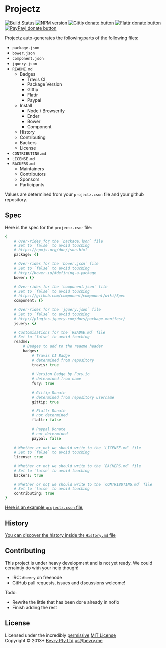 # Projectz

[![Build Status](https://secure.travis-ci.org/bevry/projectz.png?branch=master)](http://travis-ci.org/bevry/projectz "Check this project's build status on TravisCI")
[![NPM version](https://badge.fury.io/js/projectz.png)](https://npmjs.org/package/projectz "View this project on NPM")
[![Gittip donate button](http://badgr.co/gittip/bevry.png)](https://www.gittip.com/bevry/ "Donate weekly to this project using Gittip")
[![Flattr donate button](https://raw.github.com/balupton/flattr-buttons/master/badge-89x18.gif)](http://flattr.com/thing/344188/balupton-on-Flattr "Donate monthly to this project using Flattr")
[![PayPayl donate button](https://www.paypalobjects.com/en_AU/i/btn/btn_donate_SM.gif)](https://www.paypal.com/cgi-bin/webscr?cmd=_s-xclick&hosted_button_id=QB8GQPZAH84N6 "Donate once-off to this project using Paypal")

Projectz auto-generates the following parts of the following files:

- `package.json`
- `bower.json`
- `component.json`
- `jquery.json`
- `README.md`
	- Badges
		- Travis CI
		- Package Version
		- Gittip
		- Flattr
		- Paypal
	- Install
		- Node / Browserify
		- Ender
		- Bower
		- Component
	- History
	- Contributing
	- Backers
	- License
- `CONTRIBUTING.md`
- `LICENSE.md`
- `BACKERS.md`
	- Maintainers
	- Contributors
	- Sponsors
	- Participants

Values are determined from your `projectz.cson` file and your github repository.


## Spec

Here is the spec for the `projectz.cson` file:

``` coffee
{
	# Over-rides for the `package.json` file
	# Set to `false` to avoid touching
	# https://npmjs.org/doc/json.html
	package: {}

	# Over-rides for the `bower.json` file
	# Set to `false` to avoid touching
	# http://bower.io/#defining-a-package
	bower: {}

	# Over-rides for the `component.json` file
	# Set to `false` to avoid touching
	# https://github.com/component/component/wiki/Spec
	component: {}

	# Over-rides for the `jquery.json` file
	# Set to `false` to avoid touching
	# http://plugins.jquery.com/docs/package-manifest/
	jquery: {}
	
	# Customisations for the `README.md` file
	# Set to `false` to avoid touching
	readme:
		# Badges to add to the readme header
		badges:
			# Travis CI Badge
			# determined from repository
			travis: true
			
			# Version Badge by Fury.io
			# determined from name
			fury: true
			
			# Gittip Donate
			# determined from repository username
			gittip: true

			# Flattr Donate
			# not determined
			flattr: false
			
			# Paypal Donate
			# not determined
			paypal: false
	
	# Whether or not we should write to the `LICENSE.md` file
	# Set to `false` to avoid touching
	license: true

	# Whether or not we should write to the `BACKERS.md` file
	# Set to `false` to avoid touching
	backers: true

	# Whether or not we should write to the `CONTRIBUTING.md` file
	# Set to `false` to avoid touching
	contributing: true
}
```

[Here is an example `projectz.cson` file.](https://github.com/bevry/projectz/blob/master/test/src/projectz.cson)


## History
[You can discover the history inside the `History.md` file](https://github.com/bevry/projectz/blob/master/History.md#files)


## Contributing
This project is under heavy development and is not yet ready. We could certaintly do with your help though!

- IRC: `#bevry` on freenode
- GitHub pull requests, issues and discussions welcome!

Todo:

- Rewrite the little that has been done already in noflo
- Finish adding the rest


## License
Licensed under the incredibly [permissive](http://en.wikipedia.org/wiki/Permissive_free_software_licence) [MIT License](http://creativecommons.org/licenses/MIT/)
<br/>Copyright &copy; 2013+ [Bevry Pty Ltd](http://bevry.me) <us@bevry.me>
